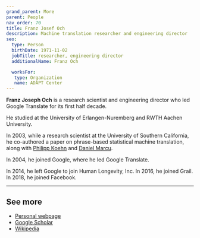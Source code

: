 ```yaml
---
grand_parent: More
parent: People
nav_order: 70
title: Franz Josef Och
description: Machine translation researcher and engineering director
seo:
  type: Person
  birthDate: 1971-11-02
  jobTitle: researcher, engineering director
  additionalName: Franz Och

  worksFor:
   type: Organization
   name: ADAPT Center
---
```


**Franz Joseph Och** is a research scientist and engineering director who led Google Translate for its first half decade.

He studied at the University of Erlangen-Nuremberg and RWTH Aachen University.

In 2003, while a research scientist at the University of Southern California, he co-authored a paper on phrase-based statistical machine translation, along with [Philipp Koehn](philipp-koehn.md) and [Daniel Marcu](daniel-marcu.md).

In 2004, he joined Google, where he led Google Translate.

In 2014, he left Google to join Human Longevity, Inc.  In 2016, he joined Grail.  In 2018, he joined Facebook.

---

## See more

- [Personal webpage](https://www.fjoch.com/)
- [Google Scholar](https://scholar.google.com/citations?user=7quZWfcAAAAJ)
- [Wikipedia](https://en.wikipedia.org/wiki/Franz_Josef_Och)

